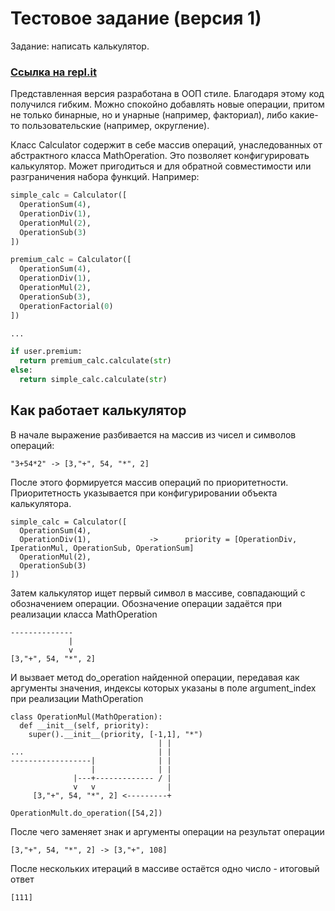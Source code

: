 # Тестовое задание (версия 1)

Задание: написать калькулятор.

### [Ссылка на repl.it](https://replit.com/@DaryaIsachenko/Test)

Представленная версия разработана в ООП стиле. Благодаря этому код получился гибким. Можно спокойно добавлять новые операции, притом не только бинарные, но и унарные (например, факториал), либо какие-то пользовательские (например, округление).

Класс Calculator содержит в себе массив операций, унаследованных от абстрактного класса MathOperation. Это позволяет конфигурировать калькулятор. Может пригодиться и для обратной совместимости или разграничения набора функций. Например: 
```python
simple_calc = Calculator([
  OperationSum(4),
  OperationDiv(1),
  OperationMul(2),
  OperationSub(3)
])

premium_calc = Calculator([
  OperationSum(4),
  OperationDiv(1),
  OperationMul(2),
  OperationSub(3),
  OperationFactorial(0)
])

...

if user.premium:
  return premium_calc.calculate(str)
else:
  return simple_calc.calculate(str)
```
## Как работает калькулятор
В начале выражение разбивается на массив из чисел и символов операций:
```
"3+54*2" -> [3,"+", 54, "*", 2]
```
После этого формируется массив операций по приоритетности. Приоритетность указывается при конфигурировании объекта калькулятора.
```
simple_calc = Calculator([
  OperationSum(4),
  OperationDiv(1),             ->      priority = [OperationDiv, IperationMul, OperationSub, OperationSum]
  OperationMul(2),
  OperationSub(3)
])
```
Затем калькулятор ищет первый символ в массиве, совпадающий с обозначением операции. Обозначение операции задаётся при реализации класса MathOperation
```
--------------
             |
             v
[3,"+", 54, "*", 2]
```
И вызвает метод do_operation найденной операции, передавая как аргументы значения, индексы которых указаны в полe argument_index при реализации MathOperation
```
class OperationMul(MathOperation):
  def __init__(self, priority):
    super().__init__(priority, [-1,1], "*")
                                 | |
...                              | |
------------------|              | |
                  |              | |
              |---+------------- / |
              v   v                |
     [3,"+", 54, "*", 2] <---------+

OperationMult.do_operation([54,2])
```
После чего заменяет знак и аргументы операции на результат операции
```
[3,"+", 54, "*", 2] -> [3,"+", 108]
```
После нескольких итераций в массиве остаётся одно число - итоговый ответ
```
[111]
```

